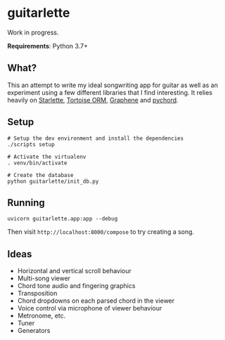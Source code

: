 # guitarlette

Work in progress.

**Requirements**: Python 3.7+

## What?

This an attempt to write my ideal songwriting app for guitar as well as an experiment using a few different libraries that I find interesting. It relies heavily on [Starlette](https://github.com/encode/starlette), [Tortoise ORM](https://github.com/tortoise/tortoise-orm), [Graphene](https://github.com/graphql-python/graphene) and [pychord](https://github.com/yuma-m/pychord).

## Setup

```
# Setup the dev environment and install the dependencies
./scripts setup

# Activate the virtualenv
. venv/bin/activate

# Create the database
python guitarlette/init_db.py
```

## Running

```
uvicorn guitarlette.app:app --debug
```

Then visit `http://localhost:8000/compose` to try creating a song.

## Ideas

- Horizontal and vertical scroll behaviour
- Multi-song viewer
- Chord tone audio and fingering graphics
- Transposition
- Chord dropdowns on each parsed chord in the viewer
- Voice control via microphone of viewer behaviour
- Metronome, etc.
- Tuner
- Generators